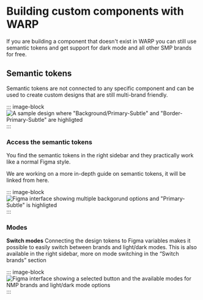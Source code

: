 # Building custom components with WARP
If you are building a component that doesn't exist in WARP you can still use semantic tokens and get support for dark mode and all other SMP brands for free.

## Semantic tokens
Semantic tokens are not connected to any specific component and can be used to create custom designs that are still multi-brand friendly.

::: image-block
![A sample design where "Background/Primary-Subtle" and "Border-Primary-Subtle" are highligted](/images/get-started/custom-components-and-design.png)
:::

### Access the semantic tokens
You find the semantic tokens in the right sidebar and they practically work like a normal Figma style.

We are working on a more in-depth guide on semantic tokens, it will be linked from here.

::: image-block
![Figma interface showing multiple backgorund options and "Primary-Subtle" is highligted](/images/get-started/access-the-semantic-tokens.png)
:::

### Modes
**Switch modes**
Connecting the design tokens to Figma variables makes it possible to easily switch between brands and light/dark modes. This is also available in the right sidebar, more on mode switching in the “Switch brands” section

::: image-block
![Figma interface showing a selected button and the available modes for NMP brands and light/dark mode options](/images/foundations/switch-modes.png)
:::
